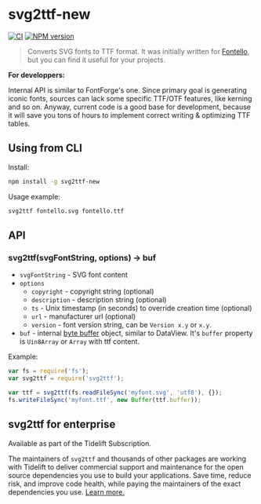 svg2ttf-new
=======

[![CI](https://github.com/yisibl/svg2ttf/actions/workflows/ci.yml/badge.svg)](https://github.com/yisibl/svg2ttf/actions/workflows/ci.yml)
[![NPM version](https://img.shields.io/npm/v/svg2ttf-new.svg?style=flat)](https://www.npmjs.org/package/svg2ttf-new)

> Converts SVG fonts to TTF format. It was initially written for
[Fontello](http://fontello.com), but you can find it useful for your projects.

__For developpers:__

Internal API is similar to FontForge's one. Since primary goal
is generating iconic fonts, sources can lack some specific TTF/OTF features,
like kerning and so on. Anyway, current code is a good base for development,
because it will save you tons of hours to implement correct writing & optimizing
TTF tables.


Using from CLI
----------------

Install:

``` bash
npm install -g svg2ttf-new
```

Usage example:

``` bash
svg2ttf fontello.svg fontello.ttf
```


API
---

### svg2ttf(svgFontString, options) -> buf

- `svgFontString` - SVG font content
- `options`
  - `copyright` - copyright string (optional)
  - `description` - description string (optional)
  - `ts` - Unix timestamp (in seconds) to override creation time (optional)
  - `url` - manufacturer url (optional)
  - `version` - font version string, can be `Version x.y` or `x.y`.
- `buf` - internal [byte buffer](https://github.com/fontello/microbuffer)
   object, similar to DataView. It's `buffer` property is  `Uin8Array` or `Array`
   with ttf content.

Example:

``` javascript
var fs = require('fs');
var svg2ttf = require('svg2ttf');

var ttf = svg2ttf(fs.readFileSync('myfont.svg', 'utf8'), {});
fs.writeFileSync('myfont.ttf', new Buffer(ttf.buffer));
```


## svg2ttf for enterprise

Available as part of the Tidelift Subscription.

The maintainers of `svg2ttf` and thousands of other packages are working with Tidelift to deliver commercial support and maintenance for the open source dependencies you use to build your applications. Save time, reduce risk, and improve code health, while paying the maintainers of the exact dependencies you use. [Learn more.](https://tidelift.com/subscription/pkg/npm-svg2ttf?utm_source=npm-svg2ttf&utm_medium=referral&utm_campaign=enterprise&utm_term=repo)
